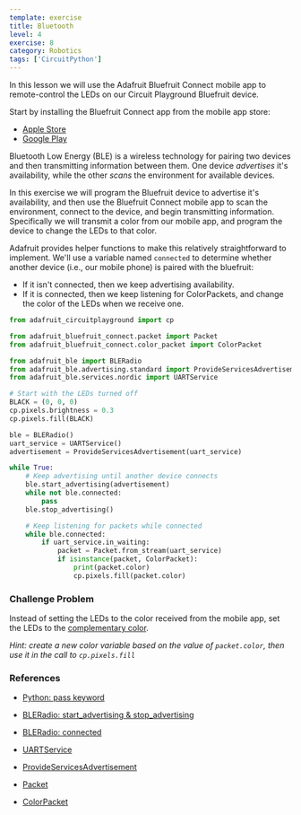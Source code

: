 ```yaml
---
template: exercise
title: Bluetooth
level: 4
exercise: 8
category: Robotics
tags: ['CircuitPython']
---
```


In this lesson we will use the Adafruit Bluefruit Connect mobile app to remote-control the LEDs on our Circuit Playground Bluefruit device.

Start by installing the Bluefruit Connect app from the mobile app store:
- [Apple Store](https://apps.apple.com/us/app/bluefruit-connect/id830125974)
- [Google Play](https://play.google.com/store/apps/details?id=com.adafruit.bluefruit.le.connect)

Bluetooth Low Energy (BLE) is a wireless technology for pairing two devices and then transmitting information between them. One device *advertises* it's availability, while the other *scans* the environment for available devices.

In this exercise we will program the Bluefruit device to advertise it's availability, and then use the Bluefruit Connect mobile app to scan the environment, connect to the device, and begin transmitting information. Specifically we will transmit a color from our mobile app, and program the device to change the LEDs to that color.

Adafruit provides helper functions to make this relatively straightforward to implement. We'll use a variable named `connected` to determine whether another device (i.e., our mobile phone) is paired with the bluefruit:
- If it isn't connected, then we keep advertising availability.
- If it is connected, then we keep listening for ColorPackets, and change the color of the LEDs when we receive one.

```python
from adafruit_circuitplayground import cp

from adafruit_bluefruit_connect.packet import Packet
from adafruit_bluefruit_connect.color_packet import ColorPacket

from adafruit_ble import BLERadio
from adafruit_ble.advertising.standard import ProvideServicesAdvertisement
from adafruit_ble.services.nordic import UARTService

# Start with the LEDs turned off
BLACK = (0, 0, 0)
cp.pixels.brightness = 0.3
cp.pixels.fill(BLACK)

ble = BLERadio()
uart_service = UARTService()
advertisement = ProvideServicesAdvertisement(uart_service)

while True:
    # Keep advertising until another device connects
    ble.start_advertising(advertisement)
    while not ble.connected:
        pass
    ble.stop_advertising()

    # Keep listening for packets while connected
    while ble.connected:
        if uart_service.in_waiting:
            packet = Packet.from_stream(uart_service)
            if isinstance(packet, ColorPacket):
                print(packet.color)
                cp.pixels.fill(packet.color)
```

### Challenge Problem
Instead of setting the LEDs to the color received from the mobile app, set the LEDs to the [complementary color](https://www.w3schools.com/colors/colors_complementary.asp).

_Hint: create a new color variable based on the value of `packet.color`, then use it in the call to `cp.pixels.fill`_

### References

- [Python: pass keyword](https://www.w3schools.com/python/ref_keyword_pass.asp)

- [BLERadio: start_advertising & stop_advertising](https://docs.circuitpython.org/projects/ble/en/latest/api.html#adafruit_ble.BLERadio)

- [BLERadio: connected](https://docs.circuitpython.org/projects/ble/en/latest/api.html#adafruit_ble.BLERadio.connected)

- [UARTService](https://docs.circuitpython.org/projects/ble/en/latest/services.html#adafruit_ble.services.nordic.UARTService)

- [ProvideServicesAdvertisement](https://docs.circuitpython.org/projects/ble/en/latest/advertising.html#adafruit_ble.advertising.standard.ProvideServicesAdvertisement)

- [Packet](https://docs.circuitpython.org/projects/bluefruitconnect/en/latest/api.html#adafruit_bluefruit_connect.packet.Packet)

- [ColorPacket](https://docs.circuitpython.org/projects/bluefruitconnect/en/latest/api.html#adafruit_bluefruit_connect.color_packet.ColorPacket)
